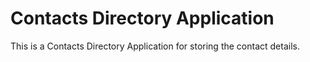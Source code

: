 # Contacts Directory Application

This is a Contacts Directory Application for storing the contact details.

